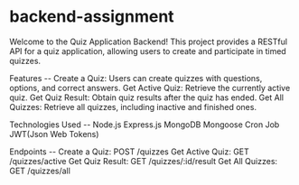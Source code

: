 # backend-assignment
Welcome to the Quiz Application Backend! This project provides a RESTful API for a quiz application, allowing users to create and participate in timed quizzes.

Features --
  Create a Quiz: Users can create quizzes with questions, options, and correct answers.
  Get Active Quiz: Retrieve the currently active quiz.
  Get Quiz Result: Obtain quiz results after the quiz has ended.
  Get All Quizzes: Retrieve all quizzes, including inactive and finished ones.
  
Technologies Used --
  Node.js
  Express.js
  MongoDB
  Mongoose
  Cron Job
  JWT(Json Web Tokens)

Endpoints --
Create a Quiz: POST /quizzes
Get Active Quiz: GET /quizzes/active
Get Quiz Result: GET /quizzes/:id/result
Get All Quizzes: GET /quizzes/all
